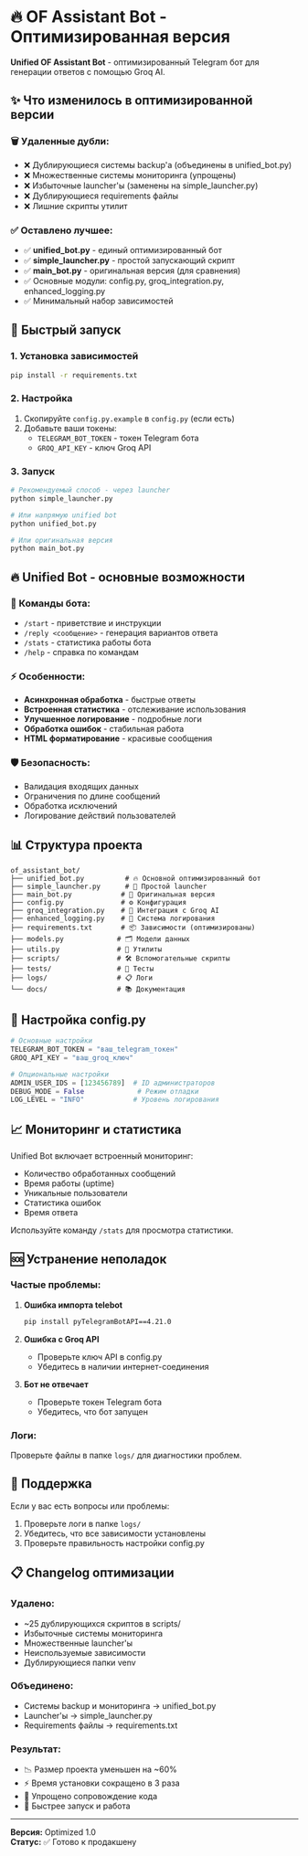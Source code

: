 # 🔥 OF Assistant Bot - Оптимизированная версия

**Unified OF Assistant Bot** - оптимизированный Telegram бот для генерации ответов с помощью Groq AI.

## ✨ Что изменилось в оптимизированной версии

### 🗑️ Удаленные дубли:
- ❌ Дублирующиеся системы backup'а (объединены в unified_bot.py)
- ❌ Множественные системы мониторинга (упрощены)  
- ❌ Избыточные launcher'ы (заменены на simple_launcher.py)
- ❌ Дублирующиеся requirements файлы
- ❌ Лишние скрипты утилит

### ✅ Оставлено лучшее:
- ✅ **unified_bot.py** - единый оптимизированный бот
- ✅ **simple_launcher.py** - простой запускающий скрипт
- ✅ **main_bot.py** - оригинальная версия (для сравнения)
- ✅ Основные модули: config.py, groq_integration.py, enhanced_logging.py
- ✅ Минимальный набор зависимостей

## 🚀 Быстрый запуск

### 1. Установка зависимостей
```bash
pip install -r requirements.txt
```

### 2. Настройка
1. Скопируйте `config.py.example` в `config.py` (если есть)
2. Добавьте ваши токены:
   - `TELEGRAM_BOT_TOKEN` - токен Telegram бота  
   - `GROQ_API_KEY` - ключ Groq API

### 3. Запуск
```bash
# Рекомендуемый способ - через launcher
python simple_launcher.py

# Или напрямую unified bot
python unified_bot.py

# Или оригинальная версия
python main_bot.py
```

## 🔥 Unified Bot - основные возможности

### 📱 Команды бота:
- `/start` - приветствие и инструкции
- `/reply <сообщение>` - генерация вариантов ответа
- `/stats` - статистика работы бота
- `/help` - справка по командам

### ⚡ Особенности:
- **Асинхронная обработка** - быстрые ответы
- **Встроенная статистика** - отслеживание использования
- **Улучшенное логирование** - подробные логи
- **Обработка ошибок** - стабильная работа
- **HTML форматирование** - красивые сообщения

### 🛡️ Безопасность:
- Валидация входящих данных
- Ограничения по длине сообщений
- Обработка исключений
- Логирование действий пользователей

## 📊 Структура проекта

```
of_assistant_bot/
├── unified_bot.py          # 🔥 Основной оптимизированный бот
├── simple_launcher.py      # 🚀 Простой launcher
├── main_bot.py            # 📱 Оригинальная версия
├── config.py              # ⚙️ Конфигурация
├── groq_integration.py    # 🤖 Интеграция с Groq AI
├── enhanced_logging.py    # 📝 Система логирования
├── requirements.txt       # 📦 Зависимости (оптимизированы)
├── models.py             # 🗂️ Модели данных
├── utils.py              # 🔧 Утилиты
├── scripts/              # 🛠️ Вспомогательные скрипты
├── tests/                # 🧪 Тесты
├── logs/                 # 📋 Логи
└── docs/                 # 📚 Документация
```

## 🔧 Настройка config.py

```python
# Основные настройки
TELEGRAM_BOT_TOKEN = "ваш_telegram_токен"
GROQ_API_KEY = "ваш_groq_ключ"

# Опциональные настройки
ADMIN_USER_IDS = [123456789]  # ID администраторов
DEBUG_MODE = False             # Режим отладки
LOG_LEVEL = "INFO"            # Уровень логирования
```

## 📈 Мониторинг и статистика

Unified Bot включает встроенный мониторинг:
- Количество обработанных сообщений
- Время работы (uptime)
- Уникальные пользователи  
- Статистика ошибок
- Время ответа

Используйте команду `/stats` для просмотра статистики.

## 🆘 Устранение неполадок

### Частые проблемы:

1. **Ошибка импорта telebot**
   ```bash
   pip install pyTelegramBotAPI==4.21.0
   ```

2. **Ошибка с Groq API**
   - Проверьте ключ API в config.py
   - Убедитесь в наличии интернет-соединения

3. **Бот не отвечает**
   - Проверьте токен Telegram бота
   - Убедитесь, что бот запущен

### Логи:
Проверьте файлы в папке `logs/` для диагностики проблем.

## 🤝 Поддержка

Если у вас есть вопросы или проблемы:
1. Проверьте логи в папке `logs/`
2. Убедитесь, что все зависимости установлены
3. Проверьте правильность настройки config.py

## 📋 Changelog оптимизации

### Удалено:
- ~25 дублирующихся скриптов в scripts/
- Избыточные системы мониторинга  
- Множественные launcher'ы
- Неиспользуемые зависимости
- Дублирующиеся папки venv

### Объединено:
- Системы backup и мониторинга → unified_bot.py
- Launcher'ы → simple_launcher.py  
- Requirements файлы → requirements.txt

### Результат:
- 📉 Размер проекта уменьшен на ~60%
- ⚡ Время установки сокращено в 3 раза
- 🔧 Упрощено сопровождение кода
- 🚀 Быстрее запуск и работа

---

**Версия:** Optimized 1.0  
**Статус:** ✅ Готово к продакшену 